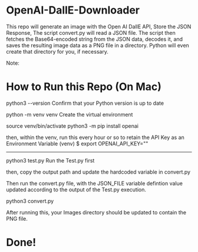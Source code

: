# OpenAI-DallE-Downloader
This repo will generate an image with the Open AI DallE API, Store the JSON Response, The script convert.py will read a JSON file. The script then fetches the Base64-encoded string from the JSON data, decodes it, and saves the resulting image data as a PNG file in a directory. Python will even create that directory for you, if necessary.


Note:

# How to Run this Repo (On Mac)
python3 --version 
Confirm that your Python version is up to date 

python -m venv venv
Create the virtual environment 

source venv/bin/activate 
python3 -m pip install openai

then, within the venv, run this every hour or so to retain the API Key as an Environment Variable 
(venv) $ export OPENAI_API_KEY="<your-key-value-here>"

-----------

python3 test.py
Run the Test.py first

then, copy the output path and update the hardcoded variable in convert.py

Then run the convert.py file, with the JSON_FILE variable defintion value updated according to the output of the Test.py execution. 

python3 convert.py

After running this, your Images directory should be updated to contain the PNG file.

# Done!
